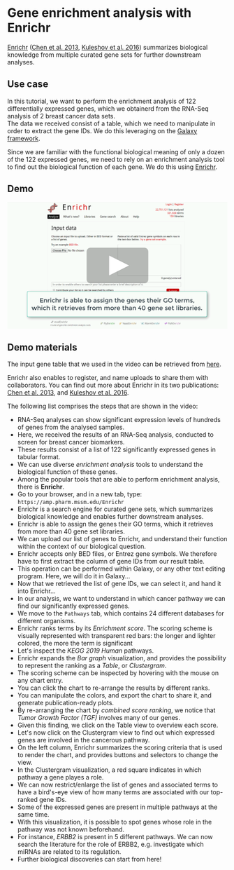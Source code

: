 # Gene enrichment analysis with Enrichr

[Enrichr](https://amp.pharm.mssm.edu/Enrichr)
([Chen et al. 2013](https://doi.org/10.1186/1471-2105-14-128),
[Kuleshov et al. 2016](https://doi.org/10.1093/nar/gkw377)) summarizes
biological knowledge from multiple curated gene sets for further downstream
analyses.


## Use case

In this tutorial, we want to perform the enrichment analysis of 122
differentially expressed genes, which we obtainerd from the RNA-Seq analysis
of 2 breast cancer data sets.  
The data we received consist of a table, which we need to manipulate in order
to extract the gene IDs. We do this leveraging on the
[Galaxy framework](https://galaxyproject.org/).  

Since we are familiar with the functional biological meaning of only a dozen of
the 122 expressed genes, we need to rely on an enrichment analysis tool to find
out the biological function of each gene. We do this using
[Enrichr](https://amp.pharm.mssm.edu/Enrichr).


## Demo

[<img align="center" src="img/enrichment-analysis-enrichr.png" alt="Gene enrichment analysis with Enrichr" valign="middle">](https://www.youtube.com/watch?v=qTfOXAObNwo)


## Demo materials

The input gene table that we used in the video can be retrieved from
[here](https://raw.githubusercontent.com/destairdenbi/training-material/master/videos/data/expressed_genes.txt).  

Enrichr also enables to register, and name uploads to share them with
collaborators. You can find out more about Enrichr in its two publications:
[Chen et al. 2013](https://doi.org/10.1186/1471-2105-14-128), and
[Kuleshov et al. 2016](https://doi.org/10.1093/nar/gkw377).  

The following list comprises the steps that are shown in the video:
- RNA-Seq analyses can show significant expression levels of hundreds of genes
  from the analysed samples.
- Here, we received the results of an RNA-Seq analysis, conducted to screen for
  breast cancer biomarkers.
- These results consist of a list of 122 significantly expressed genes in
  tabular format.
- We can use diverse *enrichment analysis* tools to understand the biological
  function of these genes.
- Among the popular tools that are able to perform enrichment analysis, there
  is **Enrichr**.
- Go to your browser, and in a new tab, type:
  ``https://amp.pharm.mssm.edu/Enrichr``
- Enrichr is a search engine for curated gene sets, which summarizes biological
  knowledge and enables further downstream analyses.
- Enrichr is able to assign the genes their GO terms, which it retrieves from
  more than 40 gene set libraries.
- We can upload our list of genes to Enrichr, and understand their function
  within the context of our biological question.
- Enrichr accepts only BED files, or Entrez gene symbols. We therefore have to
  first extract the column of gene IDs from our result table.
- This operation can be performed within Galaxy, or any other text editing
  program. Here, we will do it in Galaxy...
- Now that we retrieved the list of gene IDs, we can select it, and hand it
  into Enrichr...
- In our analysis, we want to understand in which cancer pathway we can find
  our significantly expressed genes.
- We move to the ``Pathways`` tab, which contains 24 different databases for
  different organisms.
- Enrichr ranks terms by its *Enrichment score*. The scoring scheme is visually
  represented with transparent red bars: the longer and lighter colored, the
  more the term is significant
- Let's inspect the *KEGG 2019 Human* pathways.
- Enrichr expands the *Bar graph* visualization, and provides the possibility
  to represent the ranking as a *Table*, or *Clustergram*.
- The scoring scheme can be inspected by hovering with the mouse on any chart
  entry.
- You can click the chart to re-arrange the results by different ranks.
- You can manipulate the colors, and export the chart to share it, and generate
  publication-ready plots.
- By re-arranging the chart by *combined score ranking*, we notice that *Tumor
  Growth Factor (TGF)* involves many of our genes.
- Given this finding, we click on the Table view to overview each score.
- Let's now click on the Clustergram view to find out which expressed genes are
  involved in the cancerous pathway.
- On the left column, Enrichr summarizes the scoring criteria that is used to
  render the chart, and provides buttons and selectors to change the view.
- In the Clustergram visualization, a red square indicates in which pathway a
  gene playes a role.
- We can now restrict/enlarge the list of genes and associated terms to have a
  bird's-eye view of how many terms are associated with our top-ranked gene
  IDs.
- Some of the expressed genes are present in multiple pathways at the same
  time.
- With this visualization, it is possible to spot genes whose role in the
  pathway was not known beforehand.
- For instance, *ERBB2* is present in 5 different pathways. We can now search
  the literature for the role of ERBB2, e.g. investigate which miRNAs are
  related to its regulation.
- Further biological discoveries can start from here!
